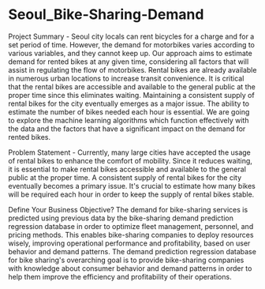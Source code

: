 # Seoul_Bike-Sharing-Demand
Project Summary -
Seoul city locals can rent bicycles for a charge and for a set period of time. However, the demand for motorbikes varies according to various variables, and they cannot keep up. Our approach aims to estimate demand for rented bikes at any given time, considering all factors that will assist in regulating the flow of motorbikes. Rental bikes are already available in numerous urban locations to increase transit convenience. It is critical that the rental bikes are accessible and available to the general public at the proper time since this eliminates waiting. Maintaining a consistent supply of rental bikes for the city eventually emerges as a major issue. The ability to estimate the number of bikes needed each hour is essential. We are going to explore the machine learning algorithms which function effectively with the data and the factors that have a significant impact on the demand for rented bikes.

Problem Statement -
Currently, many large cities have accepted the usage of rental bikes to enhance the comfort of mobility. Since it reduces waiting, it is essential to make rental bikes accessible and available to the general public at the proper time. A consistent supply of rental bikes for the city eventually becomes a primary issue. It's crucial to estimate how many bikes will be required each hour in order to keep the supply of rental bikes stable.

Define Your Business Objective?
The demand for bike-sharing services is predicted using previous data by the bike-sharing demand prediction regression database in order to optimize fleet management, personnel, and pricing methods. This enables bike-sharing companies to deploy resources wisely, improving operational performance and profitability, based on user behavior and demand patterns. The demand prediction regression database for bike sharing's overarching goal is to provide bike-sharing companies with knowledge about consumer behavior and demand patterns in order to help them improve the efficiency and profitability of their operations.
